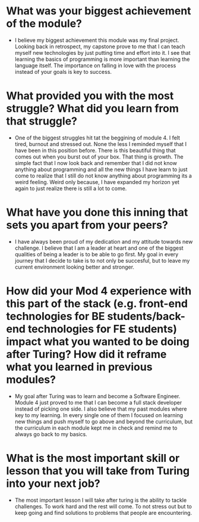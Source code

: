 # What was your biggest achievement of the module?
  * I believe my biggest achievement this module was my final project. Looking back in retrospect, my capstone prove to me that I can teach myself new technologies by just putting time and effort into it. I see that learning the basics of programming is more important than learning the language itself. The importance on falling in love with the process instead of your goals is key to success.

# What provided you with the most struggle? What did you learn from that struggle?
  * One of the biggest struggles hit tat the beggining of module 4. I felt tired, burnout and stressed out. None the less I reminded myself that I have been in this position before. There is this beautiful thing that comes out when you burst out of your box. That thing is growth. The simple fact that I now look back and remember that I did not know anything about programming and all the new things I have learn to just come to realize that I still do not know anything about programming its a weird feeling. Weird only because, I have expanded my horizon yet again to just realize there is still a lot to come.

# What have you done this inning that sets you apart from your peers?
  * I have always been proud of my dedication and my attitude towards new challenge. I believe that I am a leader at heart and one of the biggest qualities of being a leader is to be able to go first. My goal in every journey that I decide to take is to not only be succesful, but to leave my current environment looking better and stronger.

# How did your Mod 4 experience with this part of the stack (e.g. front-end technologies for BE students/back-end technologies for FE students) impact what you wanted to be doing after Turing? How did it reframe what you learned in previous modules?
  * My goal after Turing was to learn and become a Software Engineer. Module 4 just proved to me that I can become a full stack developer instead of picking one side. I also believe that my past modules where key to my learning. In every single one of them I focused on learning new things and push myself to go above and beyond the curriculum, but the curriculum in each module kept me in check and remind me to always go back to my basics.

# What is the most important skill or lesson that you will take from Turing into your next job?
  * The most important lesson I will take after turing is the ability to tackle challenges. To work hard and the rest will come. To not stress out but to keep going and find solutions to problems that people are encountering.
